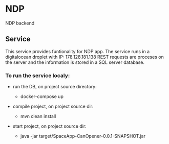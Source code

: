 # NDP
NDP backend 

## Service
This service provides funtionality for NDP app.
The service runs in a digitalocean droplet with IP: 178.128.181.138
REST requests are proceses on the server and the information is stored in a SQL server database.

### To run the service localy:

- run the DB, on project source directory:
  * docker-compose up
  
- compile project, on project source dir:
  * mvn clean install
  
- start project, on project source dir:
  * java -jar target/SpaceApp-CanOpener-0.0.1-SNAPSHOT.jar
